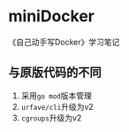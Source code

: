 # miniDocker

《自己动手写Docker》学习笔记

## 与原版代码的不同

1. 采用`go mod`版本管理
2. `urfave/cli`升级为v2
3. `cgroups`升级为v2